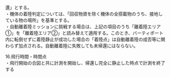 還」とする｡  
・機体の着陸判定については、「回収物資を除く機体の全搭載物のうち、接地している物の場所」を基準とする。  
・自動離着陸ミッションに挑戦する場合は、上記の項目のうち「離着陸エリア①」を「離着陸エリア②」と読み替えて適用する。このとき、バーティポート内に転倒せずに着陸静止が成功した場合の「着陸点」は自動離着陸の成否等に関わらず加点される。自動離着陸に失敗しても未帰還にはならない。

   
16.飛行時間・時間点  
・飛行開始の合図と共に計測を開始し、帰還し完全に静止した時点で計測を終了する